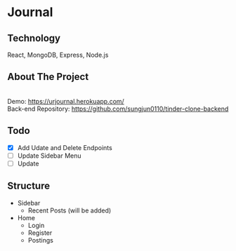 # Journal
 

## Technology
React, MongoDB, Express, Node.js

## About The Project

<br>Demo: https://urjournal.herokuapp.com/
<br>Back-end Repository: https://github.com/sungjun0110/tinder-clone-backend

## Todo
- [x] Add Udate and Delete Endpoints
- [ ] Update Sidebar Menu
- [ ] Update

## Structure
* Sidebar
  * Recent Posts (will be added)
* Home
  * Login
  * Register
  * Postings
